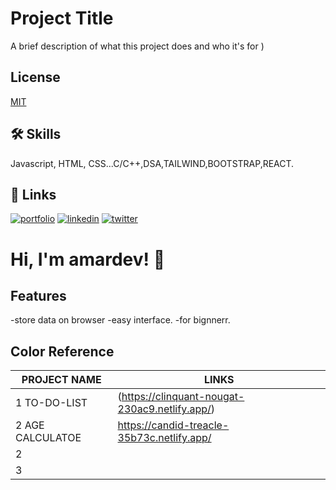 
# Project Title

A brief description of what this project does and who it's for
)


## License

[MIT](https://choosealicense.com/licenses/mit/)


## 🛠 Skills
Javascript, HTML, CSS...C/C++,DSA,TAILWIND,BOOTSTRAP,REACT.


## 🔗 Links
[![portfolio](https://img.shields.io/badge/my_portfolio-000?style=for-the-badge&logo=ko-fi&logoColor=white)](https://katherineoelsner.com/)
[![linkedin](https://img.shields.io/badge/linkedin-0A66C2?style=for-the-badge&logo=linkedin&logoColor=white)](https://www.linkedin.com/)
[![twitter](https://img.shields.io/badge/twitter-1DA1F2?style=for-the-badge&logo=twitter&logoColor=white)](https://twitter.com/)


# Hi, I'm amardev! 👋


## Features

-store data on browser
-easy interface.
-for bignnerr.

## Color Reference

| PROJECT NAME           | LINKS                                                         |
| ----------------- | ------------------------------------------------------------------ |
| 1 TO-DO-LIST | (https://clinquant-nougat-230ac9.netlify.app/)  |
| 2 AGE CALCULATOE |https://candid-treacle-35b73c.netlify.app/ |
| 2 |  |
|3 | |

